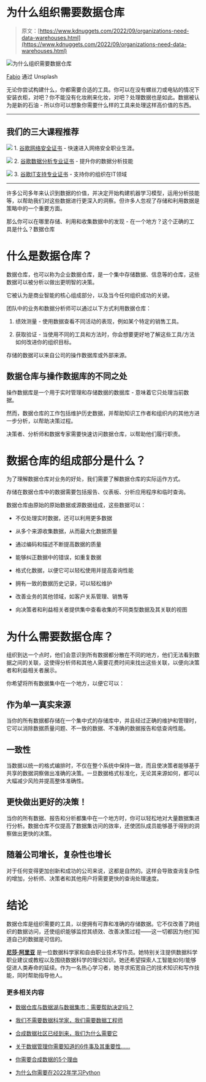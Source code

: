 # 为什么组织需要数据仓库

> 原文：[https://www.kdnuggets.com/2022/09/organizations-need-data-warehouses.html](https://www.kdnuggets.com/2022/09/organizations-need-data-warehouses.html)

![为什么组织需要数据仓库](../Images/78bf2d024a0f28d367eff2ecf8ff98f6.png)

[Fabio](https://unsplash.com/@fabioha) 通过 Unsplash

无论你尝试构建什么，你都需要合适的工具。你可以在没有螺丝刀或电钻的情况下安装衣柜，对吧？你不能没有化妆刷来化妆，对吧？处理数据也是如此。数据被认为是新的石油 - 所以你可以想象你需要什么样的工具来处理这样高价值的东西。

* * *

## 我们的三大课程推荐

![](../Images/0244c01ba9267c002ef39d4907e0b8fb.png) 1\. [谷歌网络安全证书](https://www.kdnuggets.com/google-cybersecurity) - 快速进入网络安全职业生涯。

![](../Images/e225c49c3c91745821c8c0368bf04711.png) 2\. [谷歌数据分析专业证书](https://www.kdnuggets.com/google-data-analytics) - 提升你的数据分析技能

![](../Images/0244c01ba9267c002ef39d4907e0b8fb.png) 3\. [谷歌IT支持专业证书](https://www.kdnuggets.com/google-itsupport) - 支持你的组织在IT领域

* * *

许多公司多年来认识到数据的价值，并决定开始构建机器学习模型，运用分析技能等，以帮助我们对这些数据进行更深入的洞察。但许多人忽视了存储和利用数据是策略中的一个重要方面。

那么你可以在哪里存储、利用和收集数据中的发现 - 在一个地方？这个正确的工具是什么？数据仓库

# 什么是数据仓库？

数据仓库，也可以称为企业数据仓库，是一个集中存储数据、信息等的仓库，这些数据可以被分析以做出更明智的决策。

它被认为是商业智能的核心组成部分，以及当今任何组织成功的关键。

团队中的业务和数据分析师可以通过以下方式利用数据仓库：

1.  绩效测量 - 使用数据查看不同活动的表现，例如某个特定的销售工具。

1.  获取验证 - 当使用不同的工具和方法时，你会想要更好地了解这些工具/方法如何改进你的组织目标。

存储的数据可以来自公司的操作数据库或外部来源。

## 数据仓库与操作数据库的不同之处

操作数据库是一个用于实时管理和存储数据的数据库 - 意味着它只处理当前数据。

然而，数据仓库的工作包括维护历史数据，并帮助知识工作者和组织内的其他方进一步分析，以帮助决策过程。

决策者、分析师和数据专家需要快速访问数据仓库，以帮助他们履行职责。

# 数据仓库的组成部分是什么？

为了理解数据仓库对业务的好处，我们需要了解数据仓库的实际运作方式。

存储在数据仓库中的数据需要包括报告、仪表板、分析应用程序和临时查询。

数据仓库由原始的原始数据或源数据组成，这些数据可以：

+   不仅处理实时数据，还可以利用更多数据

+   从多个来源收集数据，从而最大化数据质量

+   通过编码和描述不断提高数据的质量

+   能够纠正数据中的错误，如重复数据

+   格式化数据，以便它可以轻松使用并提高查询性能

+   拥有一致的数据历史记录，可以轻松维护

+   改善业务的其他领域，如客户关系管理、销售等

+   向决策者和利益相关者提供集中查看收集的不同类型数据及其关联的视图

# 为什么需要数据仓库？

组织到达一个点时，他们会意识到所有数据都分散在不同的地方，他们无法看到数据之间的关联，这使得分析师和其他人需要花费时间来找出这些关联，以便向决策者和利益相关者展示。

你希望将所有数据集中在一个地方，以便它可以：

## 作为单一真实来源

当你的所有数据都存储在一个集中式的存储库中，并且经过正确的维护和管理时，它可以消除数据质量问题、不一致的数据、不准确的数据报告和低查询性能。

## 一致性

当数据以统一的格式编排时，不仅在整个系统中保持一致，而且使决策者能够基于共享的数据洞察做出准确的决策。一旦数据格式标准化，无论其来源如何，都可以大幅减少风险并提高整体准确性。

## 更快做出更好的决策！

当你的所有数据、报告和分析都集中在一个地方时，你可以轻松地对大量数据集进行分析。数据仓库不仅提高了数据集访问的效率，还使团队成员能够基于得到的洞察做出更快的决策。

## 随着公司增长，复杂性也增长

对于任何变得更加创新和成功的公司来说，这都是自然的。这样会导致查询复杂性的增加，分析师、决策者和其他用户将需要更快的查询处理速度。

# 结论

数据仓库是组织需要的工具，以便拥有可靠和准确的存储数据。它不仅改善了跨组织的数据访问，还使组织能够监控其绩效、改善决策过程——这一切都因为他们知道自己的数据是可信的。

**[尼莎·阿里亚](https://www.linkedin.com/in/nisha-arya-ahmed/)** 是一位数据科学家和自由职业技术写作员。她特别关注提供数据科学职业建议或教程以及围绕数据科学的理论知识。她还希望探索人工智能如何/能够促进人类寿命的延续。作为一名热心学习者，她寻求拓宽自己的技术知识和写作技能，同时帮助指导他人。

### 更多相关内容

+   [数据仓库与数据湖与数据集市：需要帮助决定吗？](https://www.kdnuggets.com/data-warehouses-vs-data-lakes-vs-data-marts-need-help-deciding)

+   [我们不需要数据科学家，我们需要数据工程师](https://www.kdnuggets.com/2021/02/dont-need-data-scientists-need-data-engineers.html)

+   [合成数据社区已经到来，我们为什么需要它](https://www.kdnuggets.com/2022/04/community-synthetic-data-need.html)

+   [关于数据管理你需要知道的6件事及其重要性……](https://www.kdnuggets.com/2022/05/6-things-need-know-data-management-matters-computer-vision.html)

+   [你需要合成数据的5个理由](https://www.kdnuggets.com/2023/02/5-reasons-need-synthetic-data.html)

+   [为什么你需要在2022年学习Python](https://www.kdnuggets.com/2022/04/need-learn-python-2022.html)
